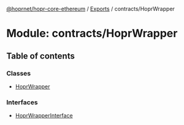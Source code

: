 [@hoprnet/hopr-core-ethereum](../README.md) / [Exports](../modules.md) / contracts/HoprWrapper

# Module: contracts/HoprWrapper

## Table of contents

### Classes

- [HoprWrapper](../classes/contracts_hoprwrapper.hoprwrapper.md)

### Interfaces

- [HoprWrapperInterface](../interfaces/contracts_hoprwrapper.hoprwrapperinterface.md)
